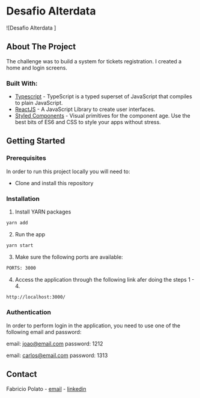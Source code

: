 # Desafio Alterdata

![Desafio Alterdata ]

## About The Project

The challenge was to build a system for tickets registration. I created a home and login screens.

### Built With:

- [Typescript](https://www.typescriptlang.org/) - TypeScript is a typed superset of JavaScript that compiles to plain JavaScript.
- [ReactJS](https://pt-br.reactjs.org/) - A JavaScript Library to create user interfaces.
- [Styled Components](https://styled-components.com/) - Visual primitives for the component age. Use the best bits of ES6 and CSS to style your apps without stress.

<!-- GETTING STARTED -->

## Getting Started

<!-- PLACEHOLDER FOR PROJECT OVERVIEW -->

### Prerequisites

In order to run this project locally you will need to:

- Clone and install this repository

### Installation

1. Install YARN packages

```sh
yarn add
```

2. Run the app

```sh
yarn start
```

3. Make sure the following ports are available:

```sh
PORTS: 3000
```

4. Access the application through the following link afer doing the steps 1 - 4.

```sh
http://localhost:3000/
```

### Authentication

In order to perform login in the application, you need to use one of the following email and password:

email: joao@email.com
password: 1212

email: carlos@email.com
password: 1313

<!-- CONTACT -->

## Contact

Fabricio Polato - [email](mailto:fabriciopolato@gmail.com) - [linkedin](https://www.linkedin.com/in/fabriciopolato/)

